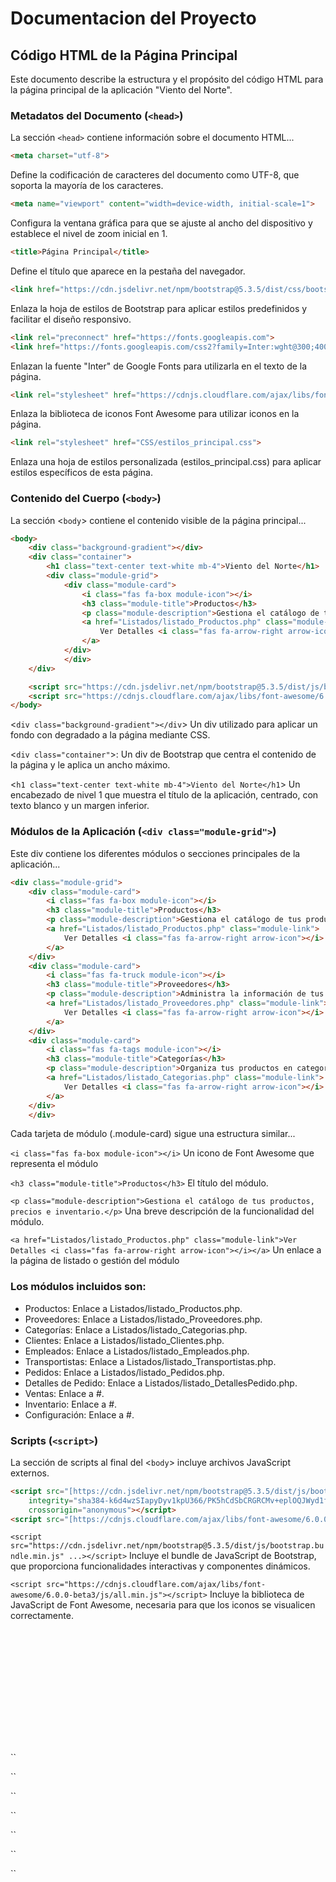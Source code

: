# Documentacion del Proyecto

## Código HTML de la Página Principal

Este documento describe la estructura y el propósito del código HTML para la página principal de la aplicación "Viento del Norte".

### Metadatos del Documento (`<head>`)

La sección `<head>` contiene información sobre el documento HTML...

```html
<meta charset="utf-8">
```
Define la codificación de caracteres del documento como UTF-8, que soporta la mayoría de los caracteres.

```html
<meta name="viewport" content="width=device-width, initial-scale=1">
```
Configura la ventana gráfica para que se ajuste al ancho del dispositivo y establece el nivel de zoom inicial en 1.

```html
<title>Página Principal</title>
```
Define el título que aparece en la pestaña del navegador.

```html
<link href="https://cdn.jsdelivr.net/npm/bootstrap@5.3.5/dist/css/bootstrap.min.css" rel="stylesheet" ...>
```
Enlaza la hoja de estilos de Bootstrap para aplicar estilos predefinidos y facilitar el diseño responsivo.

```html
<link rel="preconnect" href="https://fonts.googleapis.com">
<link href="https://fonts.googleapis.com/css2?family=Inter:wght@300;400;500;600&display=swap" rel="stylesheet">
```
Enlazan la fuente "Inter" de Google Fonts para utilizarla en el texto de la página.

```html
<link rel="stylesheet" href="https://cdnjs.cloudflare.com/ajax/libs/font-awesome/6.0.0-beta3/css/all.min.css">
```
Enlaza la biblioteca de iconos Font Awesome para utilizar iconos en la página.

```html
<link rel="stylesheet" href="CSS/estilos_principal.css">
```
Enlaza una hoja de estilos personalizada (estilos_principal.css) para aplicar estilos específicos de esta página.

### Contenido del Cuerpo (`<body>`)
La sección <`body`> contiene el contenido visible de la página principal...

```html
<body>
    <div class="background-gradient"></div>
    <div class="container">
        <h1 class="text-center text-white mb-4">Viento del Norte</h1>
        <div class="module-grid">
            <div class="module-card">
                <i class="fas fa-box module-icon"></i>
                <h3 class="module-title">Productos</h3>
                <p class="module-description">Gestiona el catálogo de tus productos, precios e inventario.</p>
                <a href="Listados/listado_Productos.php" class="module-link">
                    Ver Detalles <i class="fas fa-arrow-right arrow-icon"></i>
                </a>
            </div>
            </div>
    </div>

    <script src="https://cdn.jsdelivr.net/npm/bootstrap@5.3.5/dist/js/bootstrap.bundle.min.js" ...></script>
    <script src="https://cdnjs.cloudflare.com/ajax/libs/font-awesome/6.0.0-beta3/js/all.min.js"></script>
</body>
```
<`div class="background-gradient"></div`> Un div utilizado para aplicar un fondo con degradado a la página mediante CSS.

<`div class="container"`>: Un div de Bootstrap que centra el contenido de la página y le aplica un ancho máximo.

<`h1 class="text-center text-white mb-4">Viento del Norte</h1`> Un encabezado de nivel 1 que muestra el título de la aplicación, centrado, con texto blanco y un margen inferior.

### Módulos de la Aplicación (`<div class="module-grid">`)
Este div contiene los diferentes módulos o secciones principales de la aplicación...




```html
<div class="module-grid">
    <div class="module-card">
        <i class="fas fa-box module-icon"></i>
        <h3 class="module-title">Productos</h3>
        <p class="module-description">Gestiona el catálogo de tus productos, precios e inventario.</p>
        <a href="Listados/listado_Productos.php" class="module-link">
            Ver Detalles <i class="fas fa-arrow-right arrow-icon"></i>
        </a>
    </div>
    <div class="module-card">
        <i class="fas fa-truck module-icon"></i>
        <h3 class="module-title">Proveedores</h3>
        <p class="module-description">Administra la información de tus proveedores y sus contactos.</p>
        <a href="Listados/listado_Proveedores.php" class="module-link">
            Ver Detalles <i class="fas fa-arrow-right arrow-icon"></i>
        </a>
    </div>
    <div class="module-card">
        <i class="fas fa-tags module-icon"></i>
        <h3 class="module-title">Categorías</h3>
        <p class="module-description">Organiza tus productos en categorías para una mejor navegación.</p>
        <a href="Listados/listado_Categorias.php" class="module-link">
            Ver Detalles <i class="fas fa-arrow-right arrow-icon"></i>
        </a>
    </div>
    </div>
```
Cada tarjeta de módulo (.module-card) sigue una estructura similar...

`<i class="fas fa-box module-icon"></i>` Un icono de Font Awesome que representa el módulo

`<h3 class="module-title">Productos</h3>` El título del módulo.

`<p class="module-description">Gestiona el catálogo de tus productos, precios e inventario.</p>` Una breve descripción de la funcionalidad del módulo.

`<a href="Listados/listado_Productos.php" class="module-link">Ver Detalles <i class="fas fa-arrow-right arrow-icon"></i></a>` Un enlace a la página de listado o gestión del módulo

### Los módulos incluidos son:

* Productos: Enlace a Listados/listado_Productos.php.
* Proveedores: Enlace a Listados/listado_Proveedores.php.
* Categorías: Enlace a Listados/listado_Categorias.php.
* Clientes: Enlace a Listados/listado_Clientes.php.
* Empleados: Enlace a Listados/listado_Empleados.php.
* Transportistas: Enlace a Listados/listado_Transportistas.php.
* Pedidos: Enlace a Listados/listado_Pedidos.php.
* Detalles de Pedido: Enlace a Listados/listado_DetallesPedido.php.
* Ventas: Enlace a #.
* Inventario: Enlace a #.
* Configuración: Enlace a #.

### Scripts (`<script>`)
La sección de scripts al final del <`body`> incluye archivos JavaScript externos.


```html
<script src="[https://cdn.jsdelivr.net/npm/bootstrap@5.3.5/dist/js/bootstrap.bundle.min.js](https://cdn.jsdelivr.net/npm/bootstrap@5.3.5/dist/js/bootstrap.bundle.min.js)"
    integrity="sha384-k6d4wzSIapyDyv1kpU366/PK5hCdSbCRGRCMv+eplOQJWyd1fbcAu9OCUj5zNLiq"
    crossorigin="anonymous"></script>
<script src="[https://cdnjs.cloudflare.com/ajax/libs/font-awesome/6.0.0-beta3/js/all.min.js](https://cdnjs.cloudflare.com/ajax/libs/font-awesome/6.0.0-beta3/js/all.min.js)"></script>
```

`<script src="https://cdn.jsdelivr.net/npm/bootstrap@5.3.5/dist/js/bootstrap.bundle.min.js" ...></script>` Incluye el bundle de JavaScript de Bootstrap, que proporciona funcionalidades interactivas y componentes dinámicos.

`<script src="https://cdnjs.cloudflare.com/ajax/libs/font-awesome/6.0.0-beta3/js/all.min.js"></script>`  Incluye la biblioteca de JavaScript de Font Awesome, necesaria para que los iconos se visualicen correctamente.



```html
```

```html
```

```html
```

```html
```

```html
```

```html
```

```html
```

```html
```

```html
```

```html
```

```html
```

```html
```

```html
```

```html
```

``

``

``

``

``

``

``